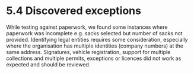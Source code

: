 5.4 Discovered exceptions
=
While testing against paperwork, we found some instances where paperwork was incomplete e.g. sacks selected but number of sacks not provided. Identifying legal entities requires some consideration, especially where the organisation has multiple identities (company numbers) at the same address. Signatures, vehicle registration, support for multiple collections and multiple permits, exceptions or licences did not work as expected and should be reviewed.
